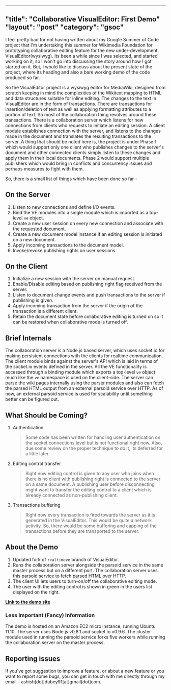 --------
"title": "Collaborative VisualEditor: First Demo"
"layout": "post"
"category": "gsoc"
--------

I feel pretty bad for not having written about my Google Summer of Code project that I'm undertaking this summer for Wikimedia Foundation for prototyping collaborative editing feature for the new under-development VisualEditor(wysiwyg). Its been a while since I was selected, and started working on it, so I won't go into discussing the story around how I got started on it. But, I would like to discuss about the present state of the project, where its heading and also a bare working demo of the code produced so far.

So the VisualEditor project is a wysiwyg editor for MediaWiki, designed from scratch keeping in mind the complexities of the Wikitext mapping to HTML and data structures suitable for inline editing. The changes to the text in VisualEditor are in the form of transactions. There are transactions for insertion/deletion of text as well as applying formatting attributes to a portion of text. 
So most of the collaboration thing revolves around these transactions. There is a collaboration server which listens for new connections from clients who requests to initiate an editing session. A client module establishes connection with the server, and listens to the changes made in the document and translates the resulting transactions to the server. A thing that should be noted here is, the project is under Phase 1 which would support only one client who publishes changes to the server's document and other connected clients simply listen to these changes and apply them in their local documents. Phase 2 would support multiple publishers which would bring in conflicts and concurrency issues and perhaps measures to fight with them.

So, there is a small list of things which have been done so far -

## On the Server

1. Listen to new connections and define I/O events.
2. Bind the VE modules into a single module which is imported as a top-level `ve` object.
3. Create a new user session on every new connection and associate with the requested document.
4. Create a new document model instance if an editing session is initiated on a new document.
5. Apply incoming transactions to the document model.
6. Invoke/revoke publishing rights on user sessions.

## On the Client

1. Initialize a new session with the server on manual request.
2. Enable/Disable editing based on publishing right flag received from the server.
3. Listen to document change events and push transactions to the server if publishing is given.
4. Apply incoming transaction from the server if the origin of the transaction is a different client.
5. Retain the document state before collaborative editing is turned on so it can be restored when collaborative mode is turned off.

## Brief Internals

The collaboration server is a Node.js based server, which uses socket.io for making persistent connections with the clients for realtime communication. The client module binds against the server's API which is laid in terms of the socket.io events defined in the server. All the VE functionality is accessed through a binding module which exports a top-level `ve` object much like the `ve` namespace is used on the client-side. The server can parse the wiki pages internally using the parser modules and also can fetch the parsed HTML output from an external parsoid service over HTTP. As of now, an external parsoid service is used for scalability until something better can be figured out.

## What Should be Coming?

1. Authentication

    > Some code has been written for handling user authentication on the socket connections level but is not functional right now. Also, due some review on the proper technique to do it, its deferred for a little later.

2. Editing control transfer

    > Right now editing control is given to any user who joins when there is no client with publishing right is connected to the server on a same document. A publishing user before disconnecting might want to transfer the editing control to a client which is already connected as non-publishing client.

3. Transactions buffering

    > Right now every transaction is fired towards the server as it is generated in the VisualEditor. This would be quite a network activity. So, there would be some buffering and capping of the transactions before they are transported to the server.

## About the Demo

1. Updated fork of `realtimeve` branch of VisualEditor.
2. Runs the collaboration server alongside the parsoid service in the same master process but on a different port. The collaboration server uses this parsoid service to fetch parsed HTML over HTTP.
3. The client UI lets users to turn-on/off the collaborative editing mode.
4. The user with the editing control is shown in green in the users list displayed on the right.

[**Link to the demo site**][1]

### Less Important (Fancy) Information

The demo is hosted on an Amazon EC2 micro instance, running Ubuntu 11.10. The server uses Node.js v0.8.1 and socket.io v0.9.6. The cluster module used in running the parsoid service forks five workers while running the collaboration server on the master process.

## Reporting issues

If you've got suggestion to improve a feature, or about a new feature or you want to report some bugs, you can get in touch with me directly through my email - ashish[dot]dubey91[at]gmail[dot]com.

[1]: http://ashishdubey.info/mw/index.php
